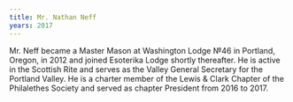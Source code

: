 ```yaml
---
title: Mr. Nathan Neff
years: 2017
---
```


Mr. Neff became a Master Mason at Washington Lodge №46 in Portland, Oregon, in 2012 and joined Esoterika Lodge shortly thereafter. He is active in the Scottish Rite and serves as the Valley General Secretary for the Portland Valley. He is a charter member of the Lewis & Clark Chapter of the Philalethes Society and served as chapter President from 2016 to 2017.
